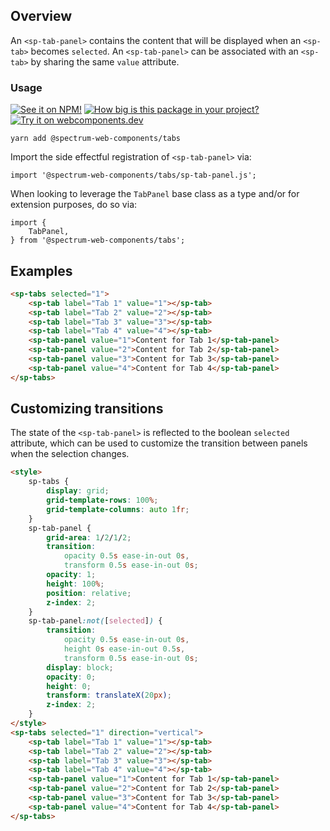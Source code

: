 ## Overview

An `<sp-tab-panel>` contains the content that will be displayed when an `<sp-tab>` becomes `selected`. An `<sp-tab-panel>` can be associated with an `<sp-tab>` by sharing the same `value` attribute.

### Usage

[![See it on NPM!](https://img.shields.io/npm/v/@spectrum-web-components/tabs?style=for-the-badge)](https://www.npmjs.com/package/@spectrum-web-components/tabs)
[![How big is this package in your project?](https://img.shields.io/bundlephobia/minzip/@spectrum-web-components/tabs?style=for-the-badge)](https://bundlephobia.com/result?p=@spectrum-web-components/tabs)
[![Try it on webcomponents.dev](https://img.shields.io/badge/Try%20it%20on-webcomponents.dev-green?style=for-the-badge)](https://webcomponents.dev/edit/collection/fO75441E1Q5ZlI0e9pgq/2JFFTBPXfCZpePD0wk58/src/index.ts)

```
yarn add @spectrum-web-components/tabs
```

Import the side effectful registration of `<sp-tab-panel>` via:

```
import '@spectrum-web-components/tabs/sp-tab-panel.js';
```

When looking to leverage the `TabPanel` base class as a type and/or for extension purposes, do so via:

```
import {
    TabPanel,
} from '@spectrum-web-components/tabs';
```

## Examples

```html
<sp-tabs selected="1">
    <sp-tab label="Tab 1" value="1"></sp-tab>
    <sp-tab label="Tab 2" value="2"></sp-tab>
    <sp-tab label="Tab 3" value="3"></sp-tab>
    <sp-tab label="Tab 4" value="4"></sp-tab>
    <sp-tab-panel value="1">Content for Tab 1</sp-tab-panel>
    <sp-tab-panel value="2">Content for Tab 2</sp-tab-panel>
    <sp-tab-panel value="3">Content for Tab 3</sp-tab-panel>
    <sp-tab-panel value="4">Content for Tab 4</sp-tab-panel>
</sp-tabs>
```

## Customizing transitions

The state of the `<sp-tab-panel>` is reflected to the boolean `selected` attribute, which can be used to customize the transition between panels when the selection changes.

```html
<style>
    sp-tabs {
        display: grid;
        grid-template-rows: 100%;
        grid-template-columns: auto 1fr;
    }
    sp-tab-panel {
        grid-area: 1/2/1/2;
        transition:
            opacity 0.5s ease-in-out 0s,
            transform 0.5s ease-in-out 0s;
        opacity: 1;
        height: 100%;
        position: relative;
        z-index: 2;
    }
    sp-tab-panel:not([selected]) {
        transition:
            opacity 0.5s ease-in-out 0s,
            height 0s ease-in-out 0.5s,
            transform 0.5s ease-in-out 0s;
        display: block;
        opacity: 0;
        height: 0;
        transform: translateX(20px);
        z-index: 2;
    }
</style>
<sp-tabs selected="1" direction="vertical">
    <sp-tab label="Tab 1" value="1"></sp-tab>
    <sp-tab label="Tab 2" value="2"></sp-tab>
    <sp-tab label="Tab 3" value="3"></sp-tab>
    <sp-tab label="Tab 4" value="4"></sp-tab>
    <sp-tab-panel value="1">Content for Tab 1</sp-tab-panel>
    <sp-tab-panel value="2">Content for Tab 2</sp-tab-panel>
    <sp-tab-panel value="3">Content for Tab 3</sp-tab-panel>
    <sp-tab-panel value="4">Content for Tab 4</sp-tab-panel>
</sp-tabs>
```
